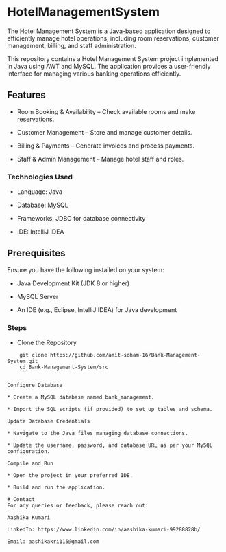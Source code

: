 # HotelManagementSystem

The Hotel Management System is a Java-based application designed to efficiently manage hotel operations, including room reservations, customer management, billing, and staff administration.

This repository contains a Hotel Management System project implemented in Java using AWT and MySQL. The application provides a user-friendly interface for managing various banking operations efficiently.


## Features

 * Room Booking & Availability – Check available rooms and make reservations.

 * Customer Management – Store and manage customer details.
 
 * Billing & Payments – Generate invoices and process payments.
 
 * Staff & Admin Management – Manage hotel staff and roles.


### Technologies Used

* Language: Java

* Database: MySQL 
 
* Frameworks: JDBC for database connectivity
 
* IDE: IntelliJ IDEA 


## Prerequisites
Ensure you have the following installed on your system:

* Java Development Kit (JDK 8 or higher)

* MySQL Server

* An IDE (e.g., Eclipse, IntelliJ IDEA) for Java development


### Steps
* Clone the Repository

```
    git clone https://github.com/amit-soham-16/Bank-Management-System.git
    cd Bank-Management-System/src
    ```

Configure Database

* Create a MySQL database named bank_management.

* Import the SQL scripts (if provided) to set up tables and schema.

Update Database Credentials

* Navigate to the Java files managing database connections.

* Update the username, password, and database URL as per your MySQL configuration.

Compile and Run

* Open the project in your preferred IDE.

* Build and run the application.

# Contact
For any queries or feedback, please reach out:

Aashika Kumari

LinkedIn: https://www.linkedin.com/in/aashika-kumari-99288828b/

Email: aashikakri115@gmail.com


